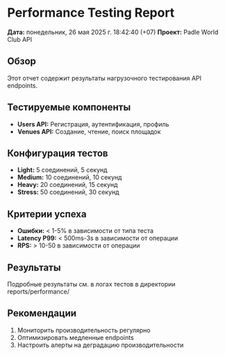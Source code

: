 # Performance Testing Report

**Дата:** понедельник, 26 мая 2025 г. 18:42:40 (+07)
**Проект:** Padle World Club API

## Обзор

Этот отчет содержит результаты нагрузочного тестирования API endpoints.

## Тестируемые компоненты

- **Users API:** Регистрация, аутентификация, профиль
- **Venues API:** Создание, чтение, поиск площадок

## Конфигурация тестов

- **Light:** 5 соединений, 5 секунд
- **Medium:** 10 соединений, 10 секунд
- **Heavy:** 20 соединений, 15 секунд
- **Stress:** 50 соединений, 30 секунд

## Критерии успеха

- **Ошибки:** < 1-5% в зависимости от типа теста
- **Latency P99:** < 500ms-3s в зависимости от операции
- **RPS:** > 10-50 в зависимости от операции

## Результаты

Подробные результаты см. в логах тестов в директории reports/performance/

## Рекомендации

1. Мониторить производительность регулярно
2. Оптимизировать медленные endpoints
3. Настроить алерты на деградацию производительности

